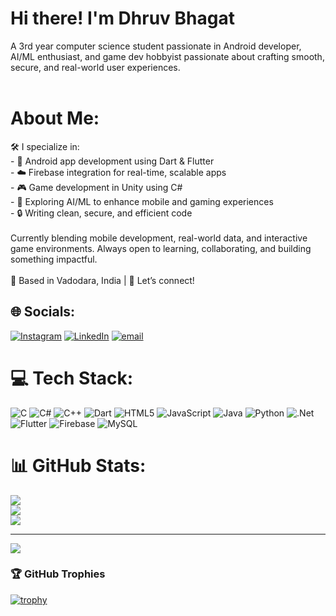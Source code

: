 #  Hi there! I'm Dhruv Bhagat 
A 3rd year computer science student passionate in Android developer, AI/ML enthusiast, and game dev hobbyist passionate about crafting smooth, secure, and real-world user experiences.<br><br>

# About Me:
🛠️ I specialize in:<br>- 📱 Android app development using Dart & Flutter<br>- ☁️ Firebase integration for real-time, scalable apps<br>- 🎮 Game development in Unity using C#<br>- 🤖 Exploring AI/ML to enhance mobile and gaming experiences<br>- 🔒 Writing clean, secure, and efficient code<br><br>Currently blending mobile development, real-world data, and interactive game environments. Always open to learning, collaborating, and building something impactful.<br><br>📍 Based in Vadodara, India | 💬 Let’s connect!<br>


## 🌐 Socials:
[![Instagram](https://img.shields.io/badge/Instagram-%23E4405F.svg?logo=Instagram&logoColor=white)](https://instagram.com/dhruvv.bhagat) [![LinkedIn](https://img.shields.io/badge/LinkedIn-%230077B5.svg?logo=linkedin&logoColor=white)](https://linkedin.com/in/www.linkedin.com/in/dhruv-bhagat-0a289a284) [![email](https://img.shields.io/badge/Email-D14836?logo=gmail&logoColor=white)](mailto:bhagatdhruv2005@gmail.com) 

# 💻 Tech Stack:
![C](https://img.shields.io/badge/c-%2300599C.svg?style=for-the-badge&logo=c&logoColor=white) ![C#](https://img.shields.io/badge/c%23-%23239120.svg?style=for-the-badge&logo=csharp&logoColor=white) ![C++](https://img.shields.io/badge/c++-%2300599C.svg?style=for-the-badge&logo=c%2B%2B&logoColor=white) ![Dart](https://img.shields.io/badge/dart-%230175C2.svg?style=for-the-badge&logo=dart&logoColor=white) ![HTML5](https://img.shields.io/badge/html5-%23E34F26.svg?style=for-the-badge&logo=html5&logoColor=white) ![JavaScript](https://img.shields.io/badge/javascript-%23323330.svg?style=for-the-badge&logo=javascript&logoColor=%23F7DF1E) ![Java](https://img.shields.io/badge/java-%23ED8B00.svg?style=for-the-badge&logo=openjdk&logoColor=white) ![Python](https://img.shields.io/badge/python-3670A0?style=for-the-badge&logo=python&logoColor=ffdd54) ![.Net](https://img.shields.io/badge/.NET-5C2D91?style=for-the-badge&logo=.net&logoColor=white) ![Flutter](https://img.shields.io/badge/Flutter-%2302569B.svg?style=for-the-badge&logo=Flutter&logoColor=white) ![Firebase](https://img.shields.io/badge/firebase-a08021?style=for-the-badge&logo=firebase&logoColor=ffcd34) ![MySQL](https://img.shields.io/badge/mysql-4479A1.svg?style=for-the-badge&logo=mysql&logoColor=white)
# 📊 GitHub Stats:
![](https://github-readme-stats.vercel.app/api?username=Dhruvbhagat24&theme=dark&hide_border=false&include_all_commits=false&count_private=false)<br/>
![](https://nirzak-streak-stats.vercel.app/?user=Dhruvbhagat24&theme=dark&hide_border=false)<br/>
![](https://github-readme-stats.vercel.app/api/top-langs/?username=Dhruvbhagat24&theme=dark&hide_border=false&include_all_commits=false&count_private=false&layout=compact)

---
[![](https://visitcount.itsvg.in/api?id=Dhruvbhagat24&icon=0&color=0)](https://visitcount.itsvg.in)

### 🏆 GitHub Trophies

[![trophy](https://github-profile-trophy.vercel.app/?username=ryo-ma&theme=onedark)](https://github.com/ryo-ma/github-profile-trophy)
<!-- Proudly created with GPRM ( https://gprm.itsvg.in ) -->
